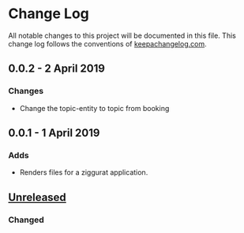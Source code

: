 # Change Log
All notable changes to this project will be documented in this file. This change log follows the conventions of [keepachangelog.com](http://keepachangelog.com/).

## 0.0.2 - 2 April 2019
### Changes
- Change the topic-entity to topic from booking

## 0.0.1 - 1 April 2019
### Adds
- Renders files for a ziggurat application.

## [Unreleased]
### Changed

[Unreleased]: https://github.com/gojekfarm/ziggurat-template/compare/0.0.1...HEAD
